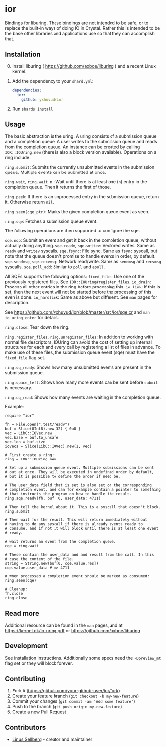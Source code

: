 # ior
Bindings for liburing. These bindings are not intended to be safe, or
to replace the built-in ways of doing IO in Crystal. Rather this is
intended to be the base other libraries and applications use so that
they can accomplish that.

## Installation

0. Install liburing ( https://github.com/axboe/liburing ) and a recent Linux kernel.

1. Add the dependency to your `shard.yml`:

   ```yaml
   dependencies:
     ior:
       github: yxhuvud/ior
   ```

2. Run `shards install`

## Usage
The basic abstraction is the uring. A uring consists of a submission
queue and a completion queue. A user writes to the submission queue
and reads from the completion queue. An instance can be created by
calling `IOR::IOUring.new` (there is also a block version available).
Operations on a ring include:

`ring.submit`: Submits the currently unsubmitted events in the submission
queue. Multiple events can be submitted at once.

`ring.wait`, `ring.wait n` : Wait until there is at least one (`n`) entry in the
completion queue. Then it returns the first of those.

`ring.peek`: If there is an unprocessed entry in the submission queue,
return it. Otherwise return `nil`.

`ring.seen(cqe_ptr)`: Marks the given completion queue event as seen.

`ring.sqe`: Fetches a submission queue event.

  The following operations are then supported to configure the sqe.

  `sqe.nop`: Submit an event and get it back in the completion queue, without actually doing anything.
  `sqe.readv`, `sqe.writev`: Vectored writes. Same as `readv` and `writev` syscalls.
  `sqe.fsync`: File sync. Same as `fsync` syscall, but note that the
                queue doesn't promise to handle events in order, by default.
  `sqe.sendmsg`, `sqe.recvmsg`: Network read/write. Same as `sendmsg` and `recvmsg` syscalls.
  `sqe.poll_add`: Similar to `poll` and `epoll`.

  All SQEs supports the following options:
    `fixed_file` : Use one of the previously registered files. See `IOR::IOUring#register_files`.
    `io_drain`: Process all other entries in the ring before processing this.
    `io_link`: If this is set, then the next event will not be started before the processing of this even is done.
    `io_hardlink`: Same as above but different. See `man` pages for description.

  See https://github.com/yxhuvud/ior/blob/master/src/ior/sqe.cr and `man io_uring_enter` for details.

`ring.close`: Tear down the ring.

`ring.register_files`, `ring.unregister_files`: In addition to working with normal file
descriptors, IOUring can avoid the cost of setting up internal
structures for each and every call by registering a list of files in
advance. To make use of these files, the submission queue event (sqe)
must have the `fixed_file` flag set.

`ring.sq_ready`: Shows how many unsubmitted events are present in the submission queue.

`ring.space_left`: Shows how many more events can be sent before `submit` is necessary.

`ring.cq_read`: Shows how many events are waiting in the completion queue.

Example:
```crystal
require "ior"

fh = File.open(".test/readv")
buf = Slice(UInt8).new(32) { 0u8 }
vec = LibC::IOVec.new
vec.base = buf.to_unsafe
vec.len = buf.size
iovecs = Slice(LibC::IOVec).new(1, vec)

# First create a ring:
ring = IOR::IOUring.new

# Set up a submission queue event. Multiple submissions can be sent
# out at once. They will be executed in undefined order by default,
# but it is possible to define the order if need be.

# The user_data field that is set is also set on the corresponding
# completion event, and can for example contain a pointer to something
# that instructs the program on how to handle the result.
ring.sqe.readv(fh, buf, 0, user_data: 4711)

# Then tell the kernel about it. This is a syscall that doesn't block.
ring.submit

# Then wait for the result. This will return immediately without
# having to do any syscall if there is already events ready to
# consume, and if not it will block until there is at least one event
# ready.

# wait returns an event from the completion queue.
cqe = ring.wait

# These contain the user_data and and result from the call. In this
# case the content of the file.
string = String.new(buf[0, cqe.value.res])
cqe.value.user_data # => 4711

# When processed a completion event should be marked as consumed:
ring.seen(cqe)

# Cleanup:
fh.close
ring.close
```

## Read more
Additional resource can be found in the `man` pages, and at
https://kernel.dk/io_uring.pdf or https://github.com/axboe/liburing .


## Development
See installation instructions. Additionally some specs need the
`-Dpreview_mt` flag set or they will block forever.

## Contributing

1. Fork it (<https://github.com/your-github-user/ior/fork>)
2. Create your feature branch (`git checkout -b my-new-feature`)
3. Commit your changes (`git commit -am 'Add some feature'`)
4. Push to the branch (`git push origin my-new-feature`)
5. Create a new Pull Request

## Contributors

- [Linus Sellberg](https://github.com/yxhuvud) - creator and maintainer
